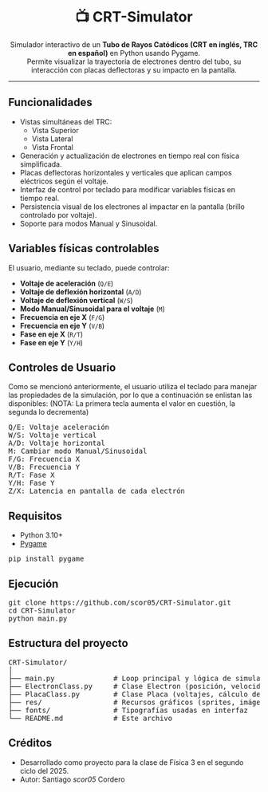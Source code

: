 <h1 align="center">📺 CRT-Simulator</h1>

<p align="center">
Simulador interactivo de un <b>Tubo de Rayos Catódicos (CRT en inglés, TRC en español)</b> en Python usando Pygame.<br>
Permite visualizar la trayectoria de electrones dentro del tubo, su interacción con placas deflectoras y su impacto en la pantalla.
</p>

<hr>

<h2>Funcionalidades</h2>
<ul>
  <li>Vistas simultáneas del TRC:
    <ul>
      <li>Vista Superior</li>
      <li>Vista Lateral</li>
      <li>Vista Frontal</li>
    </ul>
  </li>
  <li>Generación y actualización de electrones en tiempo real con física simplificada.</li>
  <li>Placas deflectoras horizontales y verticales que aplican campos eléctricos según el voltaje.</li>
  <li>Interfaz de control por teclado para modificar variables físicas en tiempo real.</li>
  <li>Persistencia visual de los electrones al impactar en la pantalla (brillo controlado por voltaje).</li>
  <li>Soporte para modos Manual y Sinusoidal.</li>
</ul>

<h2>Variables físicas controlables</h2>
<p>El usuario, mediante su teclado, puede controlar:</p>
<ul>
  <li><b>Voltaje de aceleración</b> (<code>Q/E</code>)</li>
  <li><b>Voltaje de deflexión horizontal</b> (<code>A/D</code>)</li>
  <li><b>Voltaje de deflexión vertical</b> (<code>W/S</code>)</li>
  <li><b>Modo Manual/Sinusoidal para el voltaje</b> (<code>M</code>)</li>
  <li><b>Frecuencia en eje X</b> (<code>F/G</code>)</li>
  <li><b>Frecuencia en eje Y</b> (<code>V/B</code>)</li>
  <li><b>Fase en eje X</b> (<code>R/T</code>)</li>
  <li><b>Fase en eje Y</b> (<code>Y/H</code>)</li>
</ul>

<h2>Controles de Usuario</h2>
Como se mencionó anteriormente, el usuario utiliza el teclado para manejar las propiedades de la simulación, por lo que a continuación se enlistan las disponibles:
(NOTA: La primera tecla aumenta el valor en cuestión, la segunda lo decrementa)
<pre>
Q/E: Voltaje aceleración
W/S: Voltaje vertical
A/D: Voltaje horizontal
M: Cambiar modo Manual/Sinusoidal
F/G: Frecuencia X
V/B: Frecuencia Y
R/T: Fase X
Y/H: Fase Y
Z/X: Latencia en pantalla de cada electrón
</pre>

<h2>Requisitos</h2>
<ul>
  <li>Python 3.10+</li>
  <li><a href="https://www.pygame.org/">Pygame</a></li>
</ul>
<pre>
pip install pygame
</pre>

<h2>Ejecución</h2>
<pre>
git clone https://github.com/scor05/CRT-Simulator.git
cd CRT-Simulator
python main.py
</pre>

<h2>Estructura del proyecto</h2>
<pre>
CRT-Simulator/
│
├── main.py              # Loop principal y lógica de simulación
├── ElectronClass.py     # Clase Electron (posición, velocidad, dibujo)
├── PlacaClass.py        # Clase Placa (voltajes, cálculo de fuerza)
├── res/                 # Recursos gráficos (sprites, imágenes)
├── fonts/               # Tipografías usadas en interfaz
└── README.md            # Este archivo
</pre>

<h2>Créditos</h2>
<ul>
  <li>Desarrollado como proyecto para la clase de Física 3 en el segundo ciclo del 2025.</li>
  <li>Autor: Santiago <i>scor05</i> Cordero</li>
</ul>
